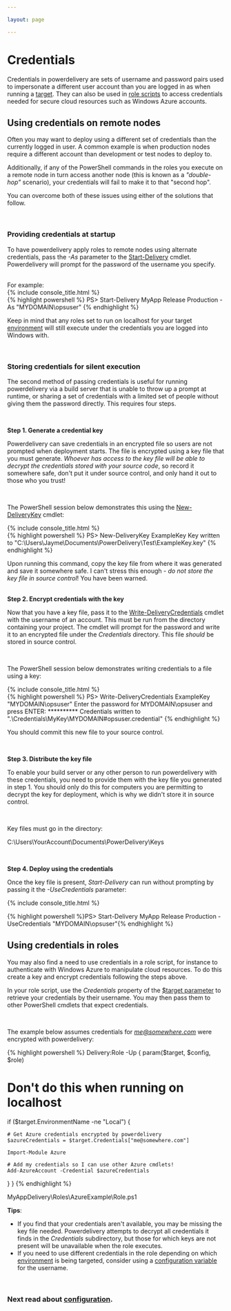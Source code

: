 ```yaml
---

layout: page

---
```


# Credentials

Credentials in powerdelivery are sets of username and password pairs used to impersonate a different user account than you are logged in as when running a [target](targets.html). They can also be used in [role scripts](roles.html) to access credentials needed for secure cloud resources such as Windows Azure accounts.

## Using credentials on remote nodes

Often you may want to deploy using a different set of credentials than the currently logged in user. A common example is when production nodes require a different account than development or test nodes to deploy to. 

Additionally, if any of the PowerShell commands in the roles you execute on a remote node in turn access another node (this is known as a *"double-hop"* scenario), your credentials will fail to make it to that "second hop".

You can overcome both of these issues using either of the solutions that follow.

<br />

### Providing credentials at startup

To have powerdelivery apply roles to remote nodes using alternate credentials, pass the *-As* parameter to the [Start-Delivery](reference.html#start_delivery_cmdlet) cmdlet. Powerdelivery will prompt for the password of the username you specify. 

<br />
For example:

<div class="row">
	<div class="col-sm-8">
		{% include console_title.html %}
		<div class="console">
{% highlight powershell %}
PS> Start-Delivery MyApp Release Production -As "MYDOMAIN\opsuser"
{% endhighlight %}
		</div>
	</div>
</div>

Keep in mind that any roles set to run on localhost for your target [environment](environments.html) will still execute under the credentials you are logged into Windows with.

<br />

### Storing credentials for silent execution

The second method of passing credentials is useful for running powerdelivery via a build server that is unable to throw up a prompt at runtime, or sharing a set of credentials with a limited set of people without giving them the password directly. This requires four steps.

<br />

<b>Step 1. Generate a credential key</b>

Powerdelivery can save credentials in an encrypted file so users are not prompted when deployment starts. The file is encrypted using a key file that you must generate. *Whoever has access to the key file will be able to decrypt the credentials stored with your source code*, so record it somewhere safe, don't put it under source control, and only hand it out to those who you trust!

<br />

The PowerShell session below demonstrates this using the [New-DeliveryKey](reference.html#new_deliverykey_cmdlet) cmdlet:

<div class="row">
	<div class="col-sm-8">
		{% include console_title.html %}
		<div class="console">
{% highlight powershell %}
PS> New-DeliveryKey ExampleKey
Key written to "C:\Users\Jayme\Documents\PowerDelivery\Test\ExampleKey.key"
{% endhighlight %}
		</div>
	</div>
</div>

Upon running this command, copy the key file from where it was generated and save it somewhere safe. I can't stress this enough - *do not store the key file in source control*! You have been warned.

<br />
<b>Step 2. Encrypt credentials with the key</b>

Now that you have a key file, pass it to the [Write-DeliveryCredentials](reference.html#write_delivery_credentials_cmdlet) cmdlet with the username of an account. This must be run from the directory containing your project. The cmdlet will prompt for the password and write it to an encrypted file under the *Credentials* directory. This file *should* be stored in source control.

<br />

The PowerShell session below demonstrates writing credentials to a file using a key:

<div class="row">
	<div class="col-sm-12">
		{% include console_title.html %}
		<div class="console">{% highlight powershell %}
PS> Write-DeliveryCredentials ExampleKey "MYDOMAIN\opsuser"
Enter the password for MYDOMAIN\opsuser and press ENTER:
**********
Credentials written to ".\Credentials\MyKey\MYDOMAIN#opsuser.credential"
{% endhighlight %}
		</div>
	</div>
</div>

You should commit this new file to your source control. 

<br />

<b>Step 3. Distribute the key file</b>

To enable your build server or any other person to run powerdelivery with these credentials, you need to provide them with the key file you generated in step 1. You should only do this for computers you are permitting to decrypt the key for deployment, which is why we didn't store it in source control.

<br />

Key files must go in the directory:

C:\Users\YourAccount\Documents\PowerDelivery\Keys

<br />

<b>Step 4. Deploy using the credentials</b>

Once the key file is present, *Start-Delivery* can run without prompting by passing it the *-UseCredentials* parameter:

{% include console_title.html %}
<div class="console">
  {% highlight powershell %}PS> Start-Delivery MyApp Release Production -UseCredentials "MYDOMAIN\opsuser"{% endhighlight %}
</div>

<a name="using_credentials_in_roles"></a>

## Using credentials in roles

You may also find a need to use credentials in a role script, for instance to authenticate with Windows Azure to manipulate cloud resources. To do this create a key and encrypt credentials following the steps above.

In your role script, use the *Credentials* property of the [$target parameter](reference.html#target_parameter) to retrieve your credentials by their username. You may then pass them to other PowerShell cmdlets that expect credentials. 

<br />

The example below assumes credentials for *me@somewhere.com* were encrypted with powerdelivery:

{% highlight powershell %}
Delivery:Role -Up {
  param($target, $config, $role)

  # Don't do this when running on localhost
  if ($target.EnvironmentName -ne "Local") {

    # Get Azure credentials encrypted by powerdelivery
    $azureCredentials = $target.Credentials["me@somewhere.com"]

    Import-Module Azure

    # Add my credentials so I can use other Azure cmdlets!
    Add-AzureAccount -Credential $azureCredentials
  }
}
{% endhighlight %}
<div class="filename">MyAppDelivery\Roles\AzureExample\Role.ps1</div>

**Tips**:

* If you find that your credentials aren't available, you may be missing the key file needed. Powerdelivery attempts to decrypt all credentials it finds in the *Credentials* subdirectory, but those for which keys are not present will be unavailable when the role executes.
* If you need to use different credentials in the role depending on which [environment](environments.html) is being targeted, consider using a [configuration variable](configuration.html) for the username.

<br />

### Next read about [configuration](configuration.html).